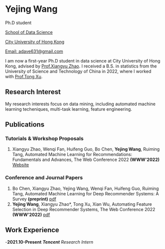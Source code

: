 # Yejing Wang
Ph.D student

[School of Data Science](https://www.sdsc.cityu.edu.hk/)

[City University of Hong Kong](https://www.cityu.edu.hk/)

[Email: adave631@gmail.com](mailto:adave631@gmail.com)


I am now a first-year Ph.D student in data science at City University of Hong Kong, advised by [Prof.Xiangyu Zhao](https://zhaoxyai.github.io/). I received a B.S. in statistics from the University of Science and Technology of China in 2022, where I worked with [Prof.Tong Xu](http://staff.ustc.edu.cn/~tongxu/).

## Research Interest
My research interests focus on data mining, including automated machine learning techeniques, multi-task learning, feature engineering.

## Publications
### Tutorials & Workshop Proposals
1. Xiangyu Zhao, Wenqi Fan, Huifeng Guo, Bo Chen, **Yejing Wang**, Ruiming Tang, Automated Machine Learning for Recommendations: Fundamentals and Advances, The Web Conference 2022 **(WWW'2022)** [Website](https://advanced-recommender-systems.github.io/AutoML-Recommendations/)


### Conference and Journal Papers
1. Bo Chen, Xiangyu Zhao, Yejing Wang, Wenqi Fan, Huifeng Guo, Ruiming Tang, Automated Machine Learning for Deep Recommender Systems: A Survey **(preprint)** [pdf](https://arxiv.org/pdf/2204.01390.pdf)
2. **Yejing Wang**, Xiangyu Zhao*, Tong Xu, Xian Wu, Automating Feature Selection in Deep Recommender Systems, The Web Conference 2022 **(WWW'2022)** [pdf](https://dl.acm.org/doi/pdf/10.1145/3485447.3512071)

## Work Experience
-**2021.10-Present** ***Tencent*** *Research Intern*
